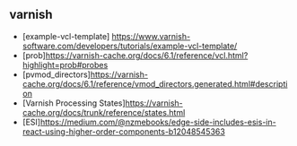 ## varnish

- [example-vcl-template] <https://www.varnish-software.com/developers/tutorials/example-vcl-template/>
- [prob]<https://varnish-cache.org/docs/6.1/reference/vcl.html?highlight=prob#probes>
- [pvmod_directors]<https://varnish-cache.org/docs/6.1/reference/vmod_directors.generated.html#description>
- [Varnish Processing States]<https://varnish-cache.org/docs/trunk/reference/states.html>
- [ESI]<https://medium.com/@nzmebooks/edge-side-includes-esis-in-react-using-higher-order-components-b12048545363>